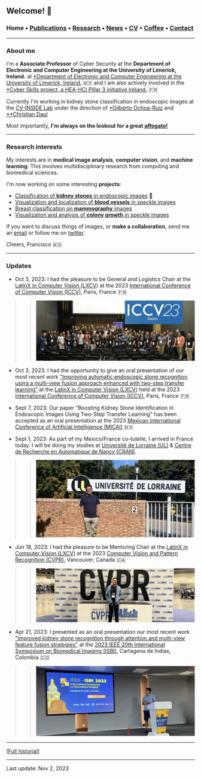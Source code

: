 ## Welcome! 🗻

###  Home • [Publications](/publications) • [Research](/research) • [News](/news) • [CV](/brief_cv) • [Coffee](/coffee) • [Contact](/contact)
---

  
### About me

I'm a **Associate Professor** of Cyber Security at the **Department of Electronic and Computer Engineering at the University of Limerick, Ireland.** at <a href="https://www.ul.ie/scieng/schools-and-departments/department-electronic-and-computer-engineering/dr-kashif-naseer" target="_blank">*Department of Electronic and Computer Engineering at the University of Limerick, Ireland.</a> 🇲🇽 and I am also actively involved in the <a href="https://www.cyberskills.ie/" target="_blank">*Cyber Skills project, a HEA-HCI Pillar 3 initiative Ireland.</a> 🇫🇷

Currently I'm working in kidney stone classification in endoscopic images at the [CV-INSIDE Lab](https://www.researchgate.net/lab/CV-INSIDE-Computer-Vision-for-Image-aNalysiS-bIomeDical-Engineering-Gilberto-Ochoa-Ruiz) under the direction of [*Gilberto Ochoa-Ruiz](https://scholar.google.com/citations?user=DDtiliwAAAAJ&hl=en) and [**Christian Daul](https://scholar.google.fr/citations?user=XPH6u74AAAAJ&hl=fr)


Most importantly, **I'm always on the lookout for a great <a href="https://en.wikipedia.org/wiki/Affogato" target="_blank">affogato!</a>**
  
  
---

### Research interests

My interests are in **medical image analysis**, **computer vision**,  and **machine learning**. This involves multidisciplinary research from computing and biomedical sciences. 

  
I'm now working on some interesting **projects**:

*  [Classification of **kidney stones** in endoscopic images](/kidneystones) 📌
*  [Visualization and localization of **blood vessels** in speckle images](/bloodvessels)
*  [Breast classification on **mammography** images](/mammography) 
*  [Visualization and analysis of **colony growth** in speckle images](/colonygrowth) 


If you want to discuss things of images, or **make a collaboration**, send me an [email](mailto:francisco.lopez@ieee.org?subject=%20Hello,%20Francisco)  or follow me on <a href="https://twitter.com/Friscolt" target="_blank">twitter</a>.


Cheers,
Francisco 🇲🇽

---

### Updates

* Oct 3, 2023: I had the pleasure to be General and Logistics Chair at the [LatinX in Computer Vision (LXCV)](https://www.latinxinai.org/iccv-2023) at the 2023 [International Conference of Computer Vision (ICCV)](https://iccv2023.thecvf.com/), Paris, France 🇫🇷 

>> ![ ](/files/iccv2023-lxai.png)

* Oct 3, 2023: I had the opportunity to give an oral presentation of our most recent work ["Improving automatic endoscopic stone recognition using a multi-view fusion approach enhanced with two-step transfer learning"](https://openaccess.thecvf.com/content/ICCV2023W/LXCV/html/Lopez-Tiro_Improving_Automatic_Endoscopic_Stone_Recognition_Using_a_Multi-view_Fusion_Approach_ICCVW_2023_paper.html) at the [LatinX in Computer Vision (LXCV)](https://www.latinxinai.org/iccv-2023) held at the 2023 [International Conference of Computer Vision (ICCV)](https://iccv2023.thecvf.com/), Paris, France 🇫🇷 

* Sept 7, 2023: Our paper "Boosting Kidney Stone Identification in Endoscopic Images Using Two-Step Transfer Learning" has been accepted as an oral presentation at the 2023 [Mexican International Conference of Artificial Intelligence (MICAI)](https://www.micai.org/2023/) 🇲🇽  

* Sept 1, 2023: As part of my Mexico/France co-tutelle, I arrived in France today. I will be doing my studies at [Université de Lorraine (UL)](https://www.univ-lorraine.fr/) & [Centre de Recherche en Automatique de Nancy (CRAN)](http://www.cran.univ-lorraine.fr/).

>> ![ ](/files/ul2023-france.jpeg)

* Jun 18, 2023: I had the pleasure to be Mentoring Chair at the [LatinX in Computer Vision (LXCV)](https://www.latinxinai.org/cvpr-2023) at the 2023 [Computer Vision and Pattern Recognition (CVPR)](https://cvpr2023.thecvf.com/), Vancouver, Canada 🇨🇦


>> ![ ](/files/cvpr2023-can.jpeg)

* Apr 21, 2023: I presented as an oral presentation our most recent work ["Improved kidney stone recognition through attention and multi-view feature fusion strategies"](https://ieeexplore.ieee.org/abstract/document/10230794) at the [2023 IEEE 20th International Symposium on Biomedical Imaging (ISBI)](https://2023.biomedicalimaging.org/en/),  Cartagena de Indias, Colombia 🇨🇴

>> ![ ](/files/isbi2023-col.png)


---

[[Full historial](/news)]


--- 
Last update: Nov 2, 2023 
